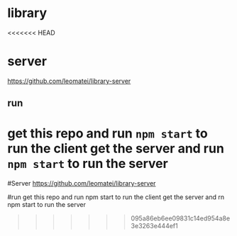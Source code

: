 # library

<<<<<<< HEAD
# server

https://github.com/leomatei/library-server

## run

get this repo and run `npm start` to run the client
get the server and run `npm start` to run the server
=======
#Server
https://github.com/leomatei/library-server

#run
get this repo and run npm start to run the client
get the server and rn npm start to run the server
>>>>>>> 095a86eb6ee09831c14ed954a8e3e3263e444ef1
